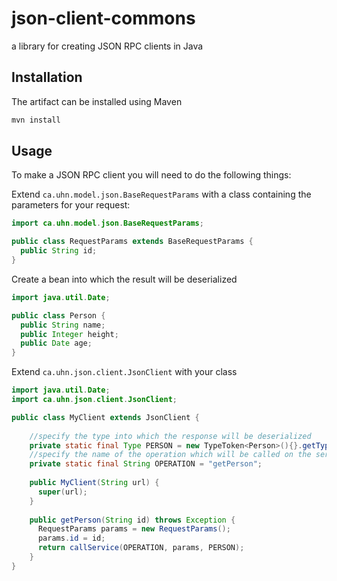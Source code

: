 # json-client-commons

a library for creating JSON RPC clients in Java

## Installation

The artifact can be installed using Maven
```bash
mvn install
```

## Usage

To make a JSON RPC client you will need to do the following things:

Extend `ca.uhn.model.json.BaseRequestParams` with a class containing the parameters for your request:
```java
import ca.uhn.model.json.BaseRequestParams;

public class RequestParams extends BaseRequestParams {
  public String id;  
}
```
Create a bean into which the result will be deserialized
```java
import java.util.Date;

public class Person {  
  public String name;
  public Integer height;
  public Date age;
}
```

Extend `ca.uhn.json.client.JsonClient` with your class

```java
import java.util.Date;
import ca.uhn.json.client.JsonClient;

public class MyClient extends JsonClient {
    
    //specify the type into which the response will be deserialized
    private static final Type PERSON = new TypeToken<Person>(){}.getType();
    //specify the name of the operation which will be called on the service
    private static final String OPERATION = "getPerson";
    
    public MyClient(String url) {
      super(url);
    }
    
    public getPerson(String id) throws Exception {
      RequestParams params = new RequestParams();
      params.id = id;      
      return callService(OPERATION, params, PERSON);
    }
}
```

